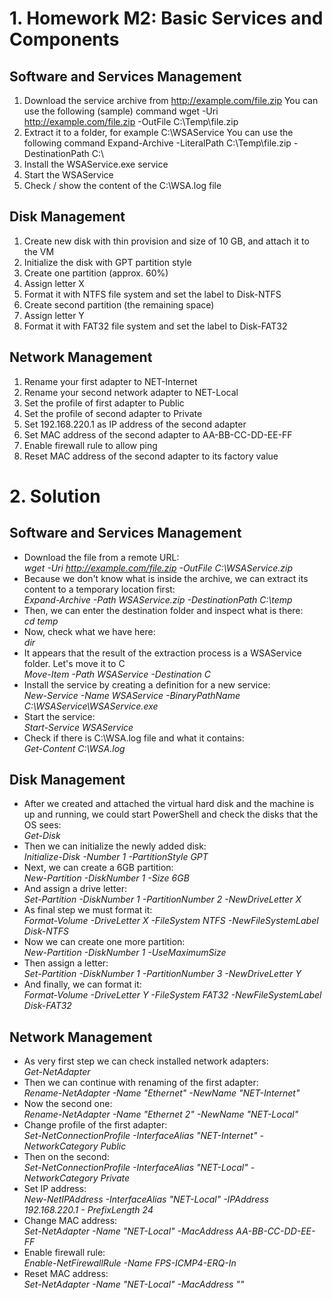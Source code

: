 <h1>1. Homework M2: Basic Services and Components</h1>
<h2>Software and Services Management</h2>

1. Download the service archive from http://example.com/file.zip
You can use the following (sample) command wget -Uri http://example.com/file.zip -OutFile
C:\Temp\file.zip
2. Extract it to a folder, for example C:\WSAService
You can use the following command Expand-Archive -LiteralPath C:\Temp\file.zip -DestinationPath C:\
3. Install the WSAService.exe service
4. Start the WSAService
5. Check / show the content of the C:\WSA.log file
<h2>Disk Management</h2>

1. Create new disk with thin provision and size of 10 GB, and attach it to the VM
2. Initialize the disk with GPT partition style
3. Create one partition (approx. 60%)
4. Assign letter X
5. Format it with NTFS file system and set the label to Disk-NTFS
6. Create second partition (the remaining space)
7. Assign letter Y
8. Format it with FAT32 file system and set the label to Disk-FAT32
<h2>Network Management</h2>

1. Rename your first adapter to NET-Internet
2. Rename your second network adapter to NET-Local
3. Set the profile of first adapter to Public
4. Set the profile of second adapter to Private
5. Set 192.168.220.1 as IP address of the second adapter
6. Set MAC address of the second adapter to AA-BB-CC-DD-EE-FF
7. Enable firewall rule to allow ping
8. Reset MAC address of the second adapter to its factory value

<h1>2. Solution</h1>
<h2>Software and Services Management</h2>

+  Download the file from a remote URL:<br>
*wget -Uri http://example.com/file.zip -OutFile
C:\WSAService.zip*
+  Because we don't know what is inside the archive, we can extract its content to a temporary location first:<br>
*Expand-Archive -Path WSAService.zip -DestinationPath C:\temp*
+  Then, we can enter the destination folder and inspect what is there:<br>
*cd temp*
+  Now, check what we have here:<br>
*dir*
+  It appears that the result of the extraction process is a WSAService folder. Let's move it to C<br>
*Move-Item -Path WSAService -Destination C*
+  Install the service by creating a definition for a new service:<br>
*New-Service -Name WSAService -BinaryPathName C:\WSAService\WSAService.exe*
+  Start the service:<br>
*Start-Service WSAService*
+  Check if there is C:\WSA.log file and what it contains:<br>
*Get-Content C:\WSA.log*

<h2>Disk Management</h2>

+  After we created and attached the virtual hard disk and the machine is up and running, we could start
PowerShell and check the disks that the OS sees:<br>
*Get-Disk*
+  Then we can initialize the newly added disk:<br>
*Initialize-Disk -Number 1 -PartitionStyle GPT*
+  Next, we can create a 6GB partition:<br>
*New-Partition -DiskNumber 1 -Size 6GB*
+  And assign a drive letter:<br>
*Set-Partition -DiskNumber 1 -PartitionNumber 2 -NewDriveLetter X*
+  As final step we must format it:<br>
*Format-Volume -DriveLetter X -FileSystem NTFS -NewFileSystemLabel Disk-NTFS*
+  Now we can create one more partition:<br>
*New-Partition -DiskNumber 1 -UseMaximumSize*
+  Then assign a letter:<br>
*Set-Partition -DiskNumber 1 -PartitionNumber 3 -NewDriveLetter Y*
+  And finally, we can format it:<br>
*Format-Volume -DriveLetter Y -FileSystem FAT32 -NewFileSystemLabel Disk-FAT32*

<h2>Network Management</h2>

+  As very first step we can check installed network adapters:<br>
*Get-NetAdapter*
+  Then we can continue with renaming of the first adapter:<br>
*Rename-NetAdapter -Name "Ethernet" -NewName "NET-Internet"*
+  Now the second one:<br>
*Rename-NetAdapter -Name "Ethernet 2" -NewName "NET-Local"*
+  Change profile of the first adapter:<br>
*Set-NetConnectionProfile -InterfaceAlias "NET-Internet" -NetworkCategory Public*
+  Then on the second:<br>
*Set-NetConnectionProfile -InterfaceAlias "NET-Local" -NetworkCategory Private*
+  Set IP address:<br>
*New-NetIPAddress -InterfaceAlias "NET-Local" -IPAddress 192.168.220.1 -
PrefixLength 24*
+  Change MAC address:<br>
*Set-NetAdapter -Name "NET-Local" -MacAddress AA-BB-CC-DD-EE-FF*
+  Enable firewall rule:<br>
*Enable-NetFirewallRule -Name FPS-ICMP4-ERQ-In*
+  Reset MAC address:<br>
*Set-NetAdapter -Name "NET-Local" -MacAddress ""*
